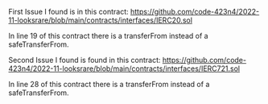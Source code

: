 First Issue I found is in this contract: https://github.com/code-423n4/2022-11-looksrare/blob/main/contracts/interfaces/IERC20.sol

In  line 19 of this contract there is a transferFrom instead of a safeTransferFrom.

Second Issue I found is found in this contract: https://github.com/code-423n4/2022-11-looksrare/blob/main/contracts/interfaces/IERC721.sol

In line 28 of this contract there is a transferFrom instead of a safeTransferFrom.
